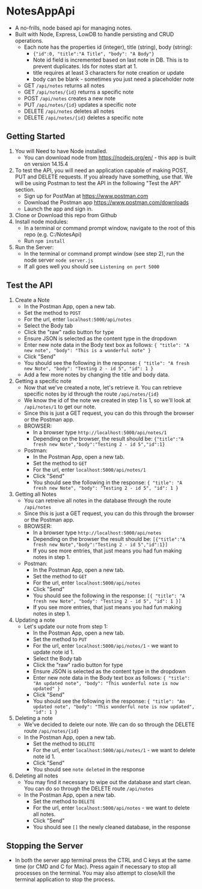 # NotesAppApi
* A no-frills, node based api for managing notes.
* Built with Node, Express, LowDB to handle persisting and CRUD operations.
    * Each note has the properties id (integer), title (string), body (string):
        * `{"id":0, "title":"A Title", "body": "A Body"}`
        * Note id field is incremented based on last note in DB. This is to prevent duplicates. Ids for notes start at 1.
        * title requires at least 3 characters for note creation or update
        * body can be blank - sometimes you just need a placeholder note
    * GET `/api/notes` returns all notes
    * GET `/api/notes/{id}` returns a specific note
    * POST `/api/notes` creates a new note
    * PUT `/api/notes/{id}` updates a specific note
    * DELETE `/api/notes` deletes all notes
    * DELETE `/api/notes/{id}` deletes a specific note


## Getting Started
1. You will Need to have Node installed.
    * You can download node from https://nodejs.org/en/ - this app is built on version 14.15.4
2. To test the API, you will need an application capable of making POST, PUT and DELETE requests. If you already have something, use that. We will be using Postman to test the API in the following "Test the API" section.
    * Sign up for PostMan at https://www.postman.com
    * Download the Postman app https://www.postman.com/downloads
    * Launch the app and sign in.
3. Clone or Download this repo from Github
4. Install node modules:
    * In a terminal or command prompt window, navigate to the root of this repo (e.g. C:/NotesApi)
    * Run `npm install`
6. Run the Server:
    * In the terminal or command prompt window (see step 2), run the node server `node server.js`
    * If all goes well you should see `Listening on port 5000`


## Test the API
1. Create a Note
    * In the Postman App, open a new tab.
    * Set the method to `POST`
    * For the url, enter `localhost:5000/api/notes`
    * Select the Body tab
    * Click the "raw" radio button for type
    * Ensure JSON is selected as the content type in the dropdown
    * Enter new note data in the Body text box as follows:
    `{
        "title": "A new note",
        "body": "This is a wonderful note"
    }`
    * Click "Send"
    * You should see the following in the response:
    `{
    "title": "A fresh new Note",
    "body": "Testing 2 - id 5",
    "id": 1
    }`
    * Add a few more notes by changing the title and body data.
2. Getting a specific note
    * Now that we've created a note, let's retrieve it. You can retrieve specific notes by id through the route `/api/notes/{id}`
    * We know the id of the note we created in step 1 is 1, so we'll look at `/api/notes/1` to get our note.
    * Since this is just a GET request, you can do this through the browser or the Postman app.
    * BROWSER:
        * In a browser type `http://localhost:5000/api/notes/1`
        * Depending on the browser, the result should be:
        `{"title":"A fresh new Note","body":"Testing 2 - id 5","id":1}`
    * Postman:
        * In the Postman App, open a new tab.
        * Set the method to `GET`
        * For the url, enter `localhost:5000/api/notes/1`
        * Click "Send"
        * You should see the following in the response:
        `{
        "title": "A fresh new Note",
        "body": "Testing 2 - id 5",
        "id": 1
        }`
3. Getting all Notes
    * You can retreive all notes in the database through the route `/api/notes`
    * Since this is just a GET request, you can do this through the browser or the Postman app.
    * BROWSER:
        * In a browser type `http://localhost:5000/api/notes`
        * Depending on the browser the result should be:
        `[{"title":"A fresh new Note","body":"Testing 2 - id 5","id":1}]`
        * If you see more entries, that just means you had fun making notes in step 1.
    * Postman:
        * In the Postman App, open a new tab.
        * Set the method to `GET`
        * For the url, enter `localhost:5000/api/notes`
        * Click "Send"
        * You should see the following in the response:
        `[{
        "title": "A fresh new Note",
        "body": "Testing 2 - id 5",
        "id": 1
        }]`
        * If you see more entries, that just means you had fun making notes in step 1.
4. Updating a note
    * Let's update our note from step 1:
        * In the Postman App, open a new tab.
        * Set the method to `PUT`
        * For the url, enter `localhost:5000/api/notes/1` - we want to update note id 1.
        * Select the Body tab 
        * Click the "raw" radio button for type
        * Ensure JSON is selected as the content type in the dropdown
        * Enter new note data in the Body text box as follows:
        `{
            "title": "An updated note",
            "body": "This wonderful note is now updated"
        }`
        * Click "Send"
        * You should see the following in the response:
        `{
        "title": "An updated note",
        "body": "This wonderful note is now updated",
        "id": 1
        }`
5. Deleting a note
    * We've decided to delete our note. We can do so through the DELETE route `/api/notes/{id}`
    * In the Postman App, open a new tab.
        * Set the method to `DELETE`
        * For the url, enter `localhost:5000/api/notes/1` - we want to delete note id 1.
        * Click "Send"
        * You should see `note deleted` in the response
6. Deleting all notes
    * You may find it necessary to wipe out the database and start clean. You can do so through the DELETE route `/api/notes`
    * In the Postman App, open a new tab.
        * Set the method to `DELETE`
        * For the url, enter `localhost:5000/api/notes` - we want to delete all notes.
        * Click "Send"
        * You should see `[]` the newly cleaned database, in the response

## Stopping the Server
* In both the server app terminal press the CTRL and C keys at the same time (or CMD and C for Mac). Press again if necessary to stop all processes on the terminal. You may also attempt to close/kill the terminal application to stop the process.